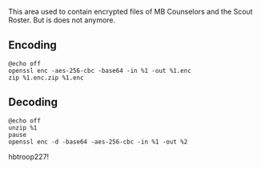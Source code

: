 This area used to contain encrypted files of MB Counselors and the Scout Roster.
But is does not anymore.

## Encoding

```
@echo off
openssl enc -aes-256-cbc -base64 -in %1 -out %1.enc
zip %1.enc.zip %1.enc
```

## Decoding

```
@echo off
unzip %1
pause
openssl enc -d -base64 -aes-256-cbc -in %1 -out %2
```
hbtroop227!


